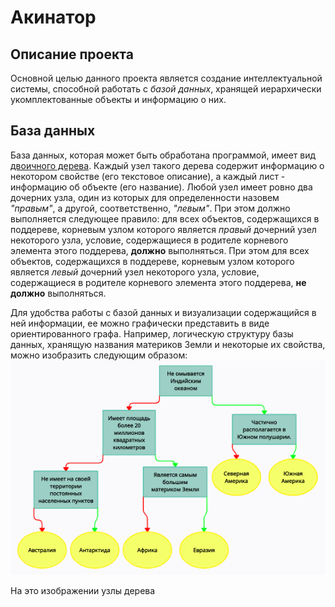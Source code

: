 # Акинатор

## Описание проекта

Основной целью данного проекта является создание интеллектуальной системы, способной работать с *базой данных*, хранящей иерархически укомплектованные объекты и информацию о них.

## База данных

База данных, которая может быть обработана программой, имеет вид [двоичного дерева](https://ru.wikipedia.org/wiki/%D0%94%D0%B2%D0%BE%D0%B8%D1%87%D0%BD%D0%BE%D0%B5_%D0%B4%D0%B5%D1%80%D0%B5%D0%B2%D0%BE "Двоичное дерево"). Каждый узел такого дерева содержит информацию о некотором свойстве (его текстовое описание), а каждый лист - информацию об объекте (его название). Любой узел имеет ровно два дочерних узла, один из которых для определенности назовем *"правым"*, а другой, соответственно, *"левым"*. При этом должно выполняется следующее правило: для всех объектов, содержащихся в поддереве, корневым узлом которого является *правый* дочерний узел некоторого узла, условие, содержащиеся в родителе корневого элемента этого поддерева, **должно** выполняться. При этом для всех объектов, содержащихся в поддереве, корневым узлом которого является *левый* дочерний узел некоторого узла, условие, содержащиеся в родителе корневого элемента этого поддерева, **не должно** выполняться.

Для удобства работы с базой данных и визуализации содержащийся в ней информации, ее можно графически представить в виде ориентированного графа. Например, логическую структуру базы данных, хранящую названия материков Земли и некоторые их свойства, можно изобразить следующим образом:
![demo.png](https://github.com/Allexande/PhystechTasks/blob/master/Akinator/Pics/demo.png)

На это изображении узлы дерева

